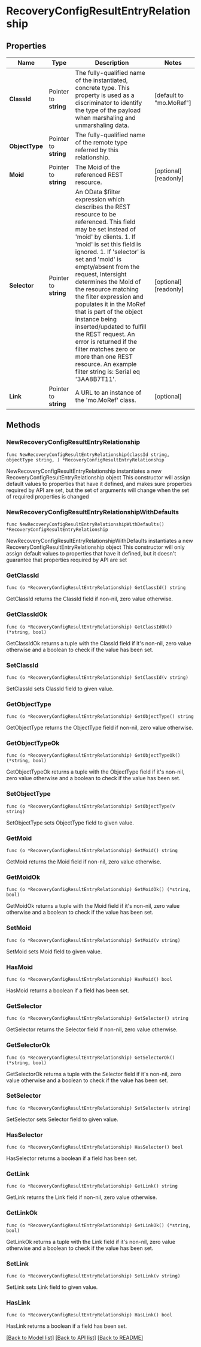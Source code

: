 # RecoveryConfigResultEntryRelationship

## Properties

Name | Type | Description | Notes
------------ | ------------- | ------------- | -------------
**ClassId** | Pointer to **string** | The fully-qualified name of the instantiated, concrete type. This property is used as a discriminator to identify the type of the payload when marshaling and unmarshaling data. | [default to "mo.MoRef"]
**ObjectType** | Pointer to **string** | The fully-qualified name of the remote type referred by this relationship. | 
**Moid** | Pointer to **string** | The Moid of the referenced REST resource. | [optional] [readonly] 
**Selector** | Pointer to **string** | An OData $filter expression which describes the REST resource to be referenced. This field may be set instead of &#39;moid&#39; by clients. 1. If &#39;moid&#39; is set this field is ignored. 1. If &#39;selector&#39; is set and &#39;moid&#39; is empty/absent from the request, Intersight determines the Moid of the resource matching the filter expression and populates it in the MoRef that is part of the object instance being inserted/updated to fulfill the REST request. An error is returned if the filter matches zero or more than one REST resource. An example filter string is: Serial eq &#39;3AA8B7T11&#39;. | [optional] [readonly] 
**Link** | Pointer to **string** | A URL to an instance of the &#39;mo.MoRef&#39; class. | [optional] 

## Methods

### NewRecoveryConfigResultEntryRelationship

`func NewRecoveryConfigResultEntryRelationship(classId string, objectType string, ) *RecoveryConfigResultEntryRelationship`

NewRecoveryConfigResultEntryRelationship instantiates a new RecoveryConfigResultEntryRelationship object
This constructor will assign default values to properties that have it defined,
and makes sure properties required by API are set, but the set of arguments
will change when the set of required properties is changed

### NewRecoveryConfigResultEntryRelationshipWithDefaults

`func NewRecoveryConfigResultEntryRelationshipWithDefaults() *RecoveryConfigResultEntryRelationship`

NewRecoveryConfigResultEntryRelationshipWithDefaults instantiates a new RecoveryConfigResultEntryRelationship object
This constructor will only assign default values to properties that have it defined,
but it doesn't guarantee that properties required by API are set

### GetClassId

`func (o *RecoveryConfigResultEntryRelationship) GetClassId() string`

GetClassId returns the ClassId field if non-nil, zero value otherwise.

### GetClassIdOk

`func (o *RecoveryConfigResultEntryRelationship) GetClassIdOk() (*string, bool)`

GetClassIdOk returns a tuple with the ClassId field if it's non-nil, zero value otherwise
and a boolean to check if the value has been set.

### SetClassId

`func (o *RecoveryConfigResultEntryRelationship) SetClassId(v string)`

SetClassId sets ClassId field to given value.


### GetObjectType

`func (o *RecoveryConfigResultEntryRelationship) GetObjectType() string`

GetObjectType returns the ObjectType field if non-nil, zero value otherwise.

### GetObjectTypeOk

`func (o *RecoveryConfigResultEntryRelationship) GetObjectTypeOk() (*string, bool)`

GetObjectTypeOk returns a tuple with the ObjectType field if it's non-nil, zero value otherwise
and a boolean to check if the value has been set.

### SetObjectType

`func (o *RecoveryConfigResultEntryRelationship) SetObjectType(v string)`

SetObjectType sets ObjectType field to given value.


### GetMoid

`func (o *RecoveryConfigResultEntryRelationship) GetMoid() string`

GetMoid returns the Moid field if non-nil, zero value otherwise.

### GetMoidOk

`func (o *RecoveryConfigResultEntryRelationship) GetMoidOk() (*string, bool)`

GetMoidOk returns a tuple with the Moid field if it's non-nil, zero value otherwise
and a boolean to check if the value has been set.

### SetMoid

`func (o *RecoveryConfigResultEntryRelationship) SetMoid(v string)`

SetMoid sets Moid field to given value.

### HasMoid

`func (o *RecoveryConfigResultEntryRelationship) HasMoid() bool`

HasMoid returns a boolean if a field has been set.

### GetSelector

`func (o *RecoveryConfigResultEntryRelationship) GetSelector() string`

GetSelector returns the Selector field if non-nil, zero value otherwise.

### GetSelectorOk

`func (o *RecoveryConfigResultEntryRelationship) GetSelectorOk() (*string, bool)`

GetSelectorOk returns a tuple with the Selector field if it's non-nil, zero value otherwise
and a boolean to check if the value has been set.

### SetSelector

`func (o *RecoveryConfigResultEntryRelationship) SetSelector(v string)`

SetSelector sets Selector field to given value.

### HasSelector

`func (o *RecoveryConfigResultEntryRelationship) HasSelector() bool`

HasSelector returns a boolean if a field has been set.

### GetLink

`func (o *RecoveryConfigResultEntryRelationship) GetLink() string`

GetLink returns the Link field if non-nil, zero value otherwise.

### GetLinkOk

`func (o *RecoveryConfigResultEntryRelationship) GetLinkOk() (*string, bool)`

GetLinkOk returns a tuple with the Link field if it's non-nil, zero value otherwise
and a boolean to check if the value has been set.

### SetLink

`func (o *RecoveryConfigResultEntryRelationship) SetLink(v string)`

SetLink sets Link field to given value.

### HasLink

`func (o *RecoveryConfigResultEntryRelationship) HasLink() bool`

HasLink returns a boolean if a field has been set.


[[Back to Model list]](../README.md#documentation-for-models) [[Back to API list]](../README.md#documentation-for-api-endpoints) [[Back to README]](../README.md)



